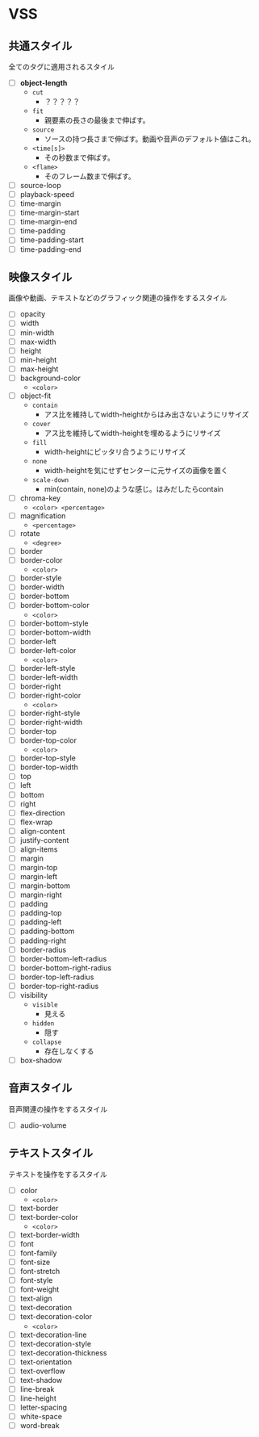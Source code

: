 # VSS

## 共通スタイル

全てのタグに適用されるスタイル

- [ ] **object-length**
    - `cut`
        - ？？？？？
    - `fit`
        - 親要素の長さの最後まで伸ばす。
    - `source`
        - ソースの持つ長さまで伸ばす。動画や音声のデフォルト値はこれ。
    - `<time[s]>`
        - その秒数まで伸ばす。
    - `<flame>`
        - そのフレーム数まで伸ばす。
- [ ] source-loop
- [ ] playback-speed
- [ ] time-margin
- [ ] time-margin-start
- [ ] time-margin-end
- [ ] time-padding
- [ ] time-padding-start
- [ ] time-padding-end

## 映像スタイル

画像や動画、テキストなどのグラフィック関連の操作をするスタイル

- [ ] opacity
- [ ] width
- [ ] min-width
- [ ] max-width
- [ ] height
- [ ] min-height
- [ ] max-height
- [ ] background-color
    - `<color>`
- [ ] object-fit
    - `contain`
        - アス比を維持してwidth-heightからはみ出さないようにリサイズ
    - `cover`
        - アス比を維持してwidth-heightを埋めるようにリサイズ
    - `fill`
        - width-heightにピッタリ合うようにリサイズ
    - `none`
        - width-heightを気にせずセンターに元サイズの画像を置く
    - `scale-down`
        -   min(contain, none)のような感じ。はみだしたらcontain
- [ ] chroma-key
    - `<color> <percentage>`
- [ ] magnification
    - `<percentage>`
- [ ] rotate
    - `<degree>`
- [ ] border
- [ ] border-color
    - `<color>`
- [ ] border-style
- [ ] border-width
- [ ] border-bottom
- [ ] border-bottom-color
    - `<color>`
- [ ] border-bottom-style
- [ ] border-bottom-width
- [ ] border-left
- [ ] border-left-color
    - `<color>`
- [ ] border-left-style
- [ ] border-left-width
- [ ] border-right
- [ ] border-right-color
    - `<color>`
- [ ] border-right-style
- [ ] border-right-width
- [ ] border-top
- [ ] border-top-color
    - `<color>`
- [ ] border-top-style
- [ ] border-top-width
- [ ] top
- [ ] left
- [ ] bottom
- [ ] right
- [ ] flex-direction
- [ ] flex-wrap
- [ ] align-content
- [ ] justify-content
- [ ] align-items
- [ ] margin
- [ ] margin-top
- [ ] margin-left
- [ ] margin-bottom
- [ ] margin-right
- [ ] padding
- [ ] padding-top
- [ ] padding-left
- [ ] padding-bottom
- [ ] padding-right
- [ ] border-radius
- [ ] border-bottom-left-radius
- [ ] border-bottom-right-radius
- [ ] border-top-left-radius
- [ ] border-top-right-radius
- [ ] visibility
    - `visible`
        - 見える
    - `hidden`
        - 隠す
    - `collapse`
        - 存在しなくする
- [ ] box-shadow

## 音声スタイル

音声関連の操作をするスタイル

- [ ] audio-volume

## テキストスタイル

テキストを操作をするスタイル

- [ ] color
    - `<color>`
- [ ] text-border
- [ ] text-border-color
    - `<color>`
- [ ] text-border-width
- [ ] font
- [ ] font-family
- [ ] font-size
- [ ] font-stretch
- [ ] font-style
- [ ] font-weight
- [ ] text-align
- [ ] text-decoration
- [ ] text-decoration-color
    - `<color>`
- [ ] text-decoration-line
- [ ] text-decoration-style
- [ ] text-decoration-thickness
- [ ] text-orientation
- [ ] text-overflow
- [ ] text-shadow
- [ ] line-break
- [ ] line-height
- [ ] letter-spacing
- [ ] white-space
- [ ] word-break
